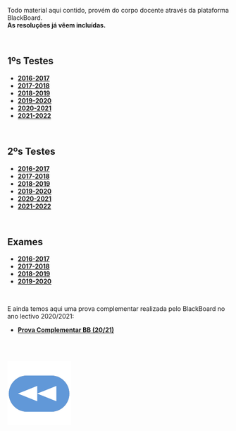 Todo material aqui contido, provém do corpo docente através da plataforma BlackBoard.
<br> **As resoluções já vêem incluídas.**

<br>

## 1ºs Testes
* [**2016-2017**](teste1_1617.pdf)
* [**2017-2018**](teste1_1718.pdf)
* [**2018-2019**](teste1_1819.pdf)
* [**2019-2020**](teste1_1920.pdf)
* [**2020-2021**](teste1_2021.pdf)
* [**2021-2022**](teste1_2122.pdf)

<br>

## 2ºs Testes
* [**2016-2017**](teste2_1617.pdf)
* [**2017-2018**](teste2_1718.pdf)
* [**2018-2019**](teste2_1819.pdf)
* [**2019-2020**](teste2_1920.pdf)
* [**2020-2021**](teste2_2021.pdf)
* [**2021-2022**](teste2_2122.pdf)

<br>

## Exames
* [**2016-2017**](exame_1617.pdf)
* [**2017-2018**](exame_1718.pdf)
* [**2018-2019**](exame_1819.pdf)
* [**2019-2020**](exame_1920.pdf)

<br>

E ainda temos aqui uma prova complementar realizada pelo BlackBoard no ano lectivo 2020/2021:
* [**Prova Complementar BB (20/21)**](AN_provaComplementar_2021.PNG)

<br><br>

[![retroceder](https://raw.githubusercontent.com/David81820/Recursos-LCC/main/Rewind.png)](https://david81820.github.io/Recursos-LCC/2ano/1sem/AN)
